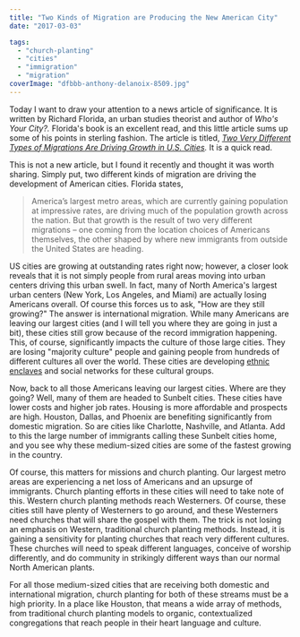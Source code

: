 ```yaml
---
title: "Two Kinds of Migration are Producing the New American City"
date: "2017-03-03"

tags: 
  - "church-planting"
  - "cities"
  - "immigration"
  - "migration"
coverImage: "dfbbb-anthony-delanoix-8509.jpg"
---
```


Today I want to draw your attention to a news article of significance. It is written by Richard Florida, an urban studies theorist and author of _Who's Your City?._ Florida's book is an excellent read, and this little article sums up some of his points in sterling fashion. The article is titled, _[Two Very Different Types of Migrations Are Driving Growth in U.S. Cities](http://www.citylab.com/politics/2014/04/2-very-different-migrations-driving-growth-us-cities/8873/)._ It is a quick read.

This is not a new article, but I found it recently and thought it was worth sharing. Simply put, two different kinds of migration are driving the development of American cities. Florida states,

> America’s largest metro areas, which are currently gaining population at impressive rates, are driving much of the population growth across the nation. But that growth is the result of two very different migrations – one coming from the location choices of Americans themselves, the other shaped by where new immigrants from outside the United States are heading.

US cities are growing at outstanding rates right now; however, a closer look reveals that it is not simply people from rural areas moving into urban centers driving this urban swell. In fact, many of North America's largest urban centers (New York, Los Angeles, and Miami) are actually losing Americans overall. Of course this forces us to ask, "How are they still growing?" The answer is international migration. While many Americans are leaving our largest cities (and I will tell you where they are going in just a bit), these cities still grow because of the record immigration happening. This, of course, significantly impacts the culture of those large cities. They are losing "majority culture" people and gaining people from hundreds of different cultures all over the world. These cities are developing [ethnic enclaves](http://blog.keelancook.com/2017/02/what-is-an-ethnic-enclave-and-why-should-i-care.html) and social networks for these cultural groups.

Now, back to all those Americans leaving our largest cities. Where are they going? Well, many of them are headed to Sunbelt cities. These cities have lower costs and higher job rates. Housing is more affordable and prospects are high. Houston, Dallas, and Phoenix are benefiting significantly from domestic migration. So are cities like Charlotte, Nashville, and Atlanta. Add to this the large number of immigrants calling these Sunbelt cities home, and you see why these medium-sized cities are some of the fastest growing in the country.

Of course, this matters for missions and church planting. Our largest metro areas are experiencing a net loss of Americans and an upsurge of immigrants. Church planting efforts in these cities will need to take note of this. Western church planting methods reach Westerners. Of course, these cities still have plenty of Westerners to go around, and these Westerners need churches that will share the gospel with them. The trick is not losing an emphasis on Western, traditional church planting methods. Instead, it is gaining a sensitivity for planting churches that reach very different cultures. These churches will need to speak different languages, conceive of worship differently, and do community in strikingly different ways than our normal North American plants.

For all those medium-sized cities that are receiving both domestic and international migration, church planting for both of these streams must be a high priority. In a place like Houston, that means a wide array of methods, from traditional church planting models to organic, contextualized congregations that reach people in their heart language and culture.

